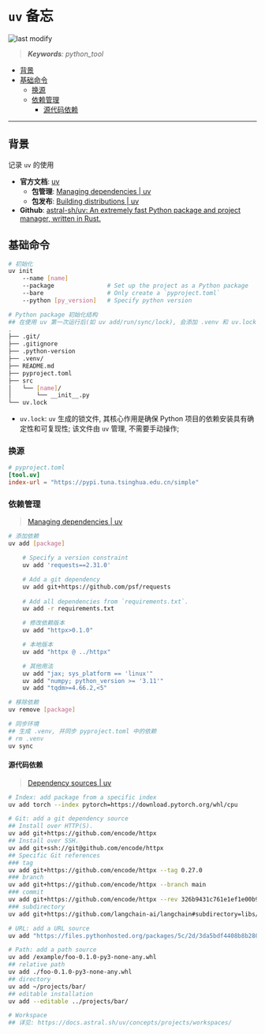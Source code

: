 `uv` 备忘
===
<!--START_SECTION:badge-->

![last modify](https://img.shields.io/static/v1?label=last%20modify&message=2025-08-03%2022%3A42%3A16&color=yellowgreen&style=flat-square)

<!--END_SECTION:badge-->
<!--info
date: 2025-08-05 01:38:20
top: false
draft: true
hidden: false
level: 0
tag: [python_tool]
-->

> ***Keywords**: python_tool*

<!--START_SECTION:paper_title-->
<!--END_SECTION:paper_title-->

<!--START_SECTION:toc-->
- [背景](#背景)
- [基础命令](#基础命令)
    - [换源](#换源)
    - [依赖管理](#依赖管理)
        - [源代码依赖](#源代码依赖)
<!--END_SECTION:toc-->

---

## 背景

记录 `uv` 的使用

- **官方文档**: [uv](https://docs.astral.sh/uv/)
    - **包管理**: [Managing dependencies | uv](https://docs.astral.sh/uv/concepts/projects/dependencies/#adding-dependencies)
    - **包发布**: [Building distributions | uv](https://docs.astral.sh/uv/concepts/projects/build/)
- **Github**: [astral-sh/uv: An extremely fast Python package and project manager, written in Rust.](https://github.com/astral-sh/uv)


## 基础命令

```bash
# 初始化
uv init 
    --name [name]
    --package               # Set up the project as a Python package
    --bare                  # Only create a `pyproject.toml`
    --python [py_version]   # Specify python version

# Python package 初始化结构
## 在使用 uv 第一次运行后(如 uv add/run/sync/lock), 会添加 .venv 和 uv.lock 两个文件
.
├── .git/
├── .gitignore
├── .python-version
├── .venv/
├── README.md
├── pyproject.toml
├── src
│   └── [name]/
│       └── __init__.py
└── uv.lock
```

- `uv.lock`: `uv` 生成的锁文件, 其核心作用是确保 Python 项目的依赖安装具有确定性和可复现性; 该文件由 `uv` 管理, 不需要手动操作;

### 换源
```toml
# pyproject.toml
[tool.uv]
index-url = "https://pypi.tuna.tsinghua.edu.cn/simple"
```

### 依赖管理
> [Managing dependencies | uv](https://docs.astral.sh/uv/concepts/projects/dependencies/)
```bash
# 添加依赖
uv add [package]

    # Specify a version constraint
    uv add 'requests==2.31.0'

    # Add a git dependency
    uv add git+https://github.com/psf/requests
    
    # Add all dependencies from `requirements.txt`.
    uv add -r requirements.txt

    # 修改依赖版本
    uv add "httpx>0.1.0"

    # 本地版本
    uv add "httpx @ ../httpx"

    # 其他用法
    uv add "jax; sys_platform == 'linux'"
    uv add "numpy; python_version >= '3.11'"
    uv add "tqdm>=4.66.2,<5"

# 移除依赖
uv remove [package]

# 同步环境
## 生成 .venv, 并同步 pyproject.toml 中的依赖
# rm .venv
uv sync
```

#### 源代码依赖
> [Dependency sources | uv](https://docs.astral.sh/uv/concepts/projects/dependencies/#dependency-sources)

```bash
# Index: add package from a specific index
uv add torch --index pytorch=https://download.pytorch.org/whl/cpu

# Git: add a git dependency source
## Install over HTTP(S).
uv add git+https://github.com/encode/httpx
## Install over SSH.
uv add git+ssh://git@github.com/encode/httpx
## Specific Git references
### tag
uv add git+https://github.com/encode/httpx --tag 0.27.0
### branch
uv add git+https://github.com/encode/httpx --branch main
### commit
uv add git+https://github.com/encode/httpx --rev 326b9431c761e1ef1e00b9f760d1f654c8db48c6
### subdirectory
uv add git+https://github.com/langchain-ai/langchain#subdirectory=libs/langchain

# URL: add a URL source
uv add "https://files.pythonhosted.org/packages/5c/2d/3da5bdf4408b8b2800061c339f240c1802f2e82d55e50bd39c5a881f47f0/httpx-0.27.0.tar.gz"

# Path: add a path source
uv add /example/foo-0.1.0-py3-none-any.whl
## relative path
uv add ./foo-0.1.0-py3-none-any.whl
## directory
uv add ~/projects/bar/
## editable installation
uv add --editable ../projects/bar/

# Workspace
## 详见: https://docs.astral.sh/uv/concepts/projects/workspaces/
```